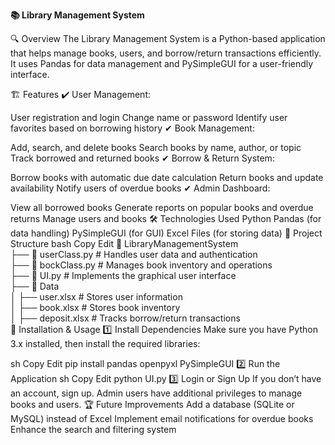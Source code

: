 **📚 Library Management System**

🔍 Overview
The Library Management System is a Python-based application that helps manage books, users, and borrow/return transactions efficiently. It uses Pandas for data management and PySimpleGUI for a user-friendly interface.

🏗 Features
✔ User Management:

User registration and login
Change name or password
Identify user favorites based on borrowing history
✔ Book Management:

Add, search, and delete books
Search books by name, author, or topic
Track borrowed and returned books
✔ Borrow & Return System:

Borrow books with automatic due date calculation
Return books and update availability
Notify users of overdue books
✔ Admin Dashboard:

View all borrowed books
Generate reports on popular books and overdue returns
Manage users and books
🛠 Technologies Used
Python
Pandas (for data handling)
PySimpleGUI (for GUI)
Excel Files (for storing data)
📁 Project Structure
bash
Copy
Edit
📂 LibraryManagementSystem  
 ├── 📄 userClass.py   # Handles user data and authentication  
 ├── 📄 bockClass.py   # Manages book inventory and operations  
 ├── 📄 UI.py          # Implements the graphical user interface  
 ├── 📂 Data  
 │   ├── user.xlsx     # Stores user information  
 │   ├── book.xlsx     # Stores book inventory  
 │   ├── deposit.xlsx  # Tracks borrow/return transactions  
🚀 Installation & Usage
1️⃣ Install Dependencies
Make sure you have Python 3.x installed, then install the required libraries:

sh
Copy
Edit
pip install pandas openpyxl PySimpleGUI
2️⃣ Run the Application
sh
Copy
Edit
python UI.py
3️⃣ Login or Sign Up
If you don’t have an account, sign up.
Admin users have additional privileges to manage books and users.
🏆 Future Improvements
Add a database (SQLite or MySQL) instead of Excel
Implement email notifications for overdue books
Enhance the search and filtering system
